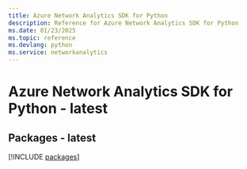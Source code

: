 ```yaml
---
title: Azure Network Analytics SDK for Python
description: Reference for Azure Network Analytics SDK for Python
ms.date: 01/23/2025
ms.topic: reference
ms.devlang: python
ms.service: networkanalytics
---
```

# Azure Network Analytics SDK for Python - latest
## Packages - latest
[!INCLUDE [packages](network-analytics-index.md)]